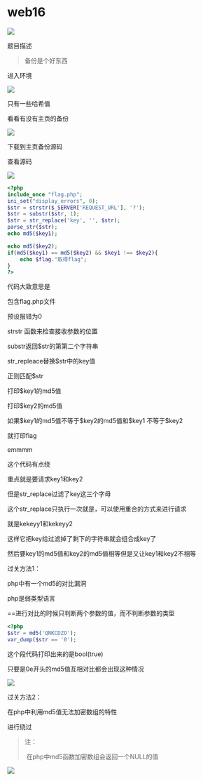 # web16

![](https://bulabula-1305079562.cos.ap-guangzhou.myqcloud.com/img/1618657374741-image-20210116170523466.png)

题目描述

> 备份是个好东西

进入环境

![](https://bulabula-1305079562.cos.ap-guangzhou.myqcloud.com/img/1618657421589-image-20210116170557326.png)

只有一些哈希值

看看有没有主页的备份

![](https://bulabula-1305079562.cos.ap-guangzhou.myqcloud.com/img/1618657448404-image-20210116170801893.png)

下载到主页备份源码

查看源码

![](https://bulabula-1305079562.cos.ap-guangzhou.myqcloud.com/img/1618657463028-image-20210116171000492.png)

```php
<?php
include_once "flag.php";
ini_set("display_errors", 0);
$str = strstr($_SERVER['REQUEST_URL'], '?');
$str = substr($str, 1);
$str = str_replace('key', '', $str);
parse_str($str);
echo md5($key1);

echo md5($key2);
if(md5($key1) == md5($key2) && $key1 !== $key2){
    echo $flag."取得flag";
}
?>	
```

代码大致意思是

包含flag.php文件

预设报错为0

strstr 函数来检查接收参数的位置

substr返回$str的第第二个字符串

str_repleace替换$str中的key值

正则匹配$str

打印$key1的md5值

打印$key2的md5值

如果\$key1的md5值不等于\$key2的md5值和\$key1 不等于$key2

就打印flag

emmmm

这个代码有点绕

重点就是要请求key1和key2

但是str_replace过滤了key这三个字母

这个str_replace只执行一次就是，可以使用重合的方式来进行请求

就是kekeyy1和kekeyy2

这样它把key给过滤掉了剩下的字符串就会组合成key了

然后要key1的md5值和key2的md5值相等但是又让key1和key2不相等

过关方法1：

php中有一个md5的对比漏洞

php是弱类型语言

==进行对比的时候只判断两个参数的值，而不判断参数的类型

```php
<?php
$str = md5('QNKCDZO');
var_dump($str == '0');
```

这个段代码打印出来的是bool(true)

只要是0e开头的md5值互相对比都会出现这种情况

![](https://bulabula-1305079562.cos.ap-guangzhou.myqcloud.com/img/1618657481401-image-20210116174216141.png)

过关方法2：

在php中利用md5值无法加密数组的特性

进行绕过

> 注：
>
> ​	在php中md5函数加密数组会返回一个NULL的值

![](https://bulabula-1305079562.cos.ap-guangzhou.myqcloud.com/img/1618657499651-image-20210116174106098.png)
